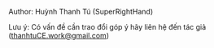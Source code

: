 Author: Huỳnh Thanh Tú (SuperRightHand)

Lưu ý: Có vấn đề cần trao đổi góp ý hãy liên hệ đến tác giả (thanhtuCE.work@gmail.com)